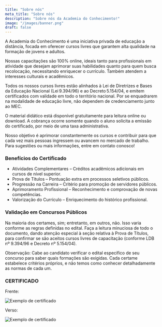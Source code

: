 ```yaml
---
title: "Sobre nós"
meta_title: "Sobre nós"
description: "Sobre nós da Academia do Conhecimento!"
image: "/images/banner.png"
draft: false
---
```


A Academia do Conhecimento é uma iniciativa privada de educação a distância, focada em oferecer cursos livres que garantem alta qualidade na formação de jovens e adultos.

Nossas capacitações são 100% online, ideais tanto para profissionais em atividade que desejam aprimorar suas habilidades quanto para quem busca recolocação, necessitando enriquecer o currículo. Também atendem a interesses culturais e acadêmicos.

Todos os nossos cursos livres estão alinhados à Lei de Diretrizes e Bases da Educação Nacional (Lei 9.394/96) e ao Decreto 5.154/04, e emitem certificados com validade em todo o território nacional. Por se enquadrarem na modalidade de educação livre, não dependem de credenciamento junto ao MEC.

O material didático está disponível gratuitamente para leitura online ou download. A cobrança ocorre somente quando o aluno solicita a emissão do certificado, por meio de uma taxa administrativa.

Nosso objetivo é aprimorar constantemente os cursos e contribuir para que cada vez mais pessoas ingressem ou avancem no mercado de trabalho. Para sugestões ou mais informações, entre em contato conosco!

### Benefícios do Certificado

- Atividades Complementares – Créditos acadêmicos adicionais em cursos de nível superior.
- Prova de Títulos – Pontuação extra em processos seletivos públicos.
- Progressão na Carreira – Critério para promoção de servidores públicos.
- Aprimoramento Profissional – Reconhecimento e comprovação de novas competências.
- Valorização do Currículo – Enriquecimento do histórico profissional.

### Validação em Concursos Públicos

Na maioria dos certames, sim; entretanto, em outros, não. Isso varia conforme as regras definidas no edital. Faça a leitura minuciosa de todo o documento, dando atenção especial à seção relativa à Prova de Títulos, para confirmar se são aceitos cursos livres de capacitação (conforme LDB nº 9.394/96 e Decreto nº 5.154/04).

Observação: Cabe ao candidato verificar o edital específico de seu concurso para saber quais formações são exigidas. Cada certame estabelece critérios próprios, e não temos como conhecer detalhadamente as normas de cada um.

### CERTIFICADO

Frente:

![Exemplo de certificado](/images/certificate.webp)

Verso:

![Exemplo de certificado](/images/certificate-verso.png)